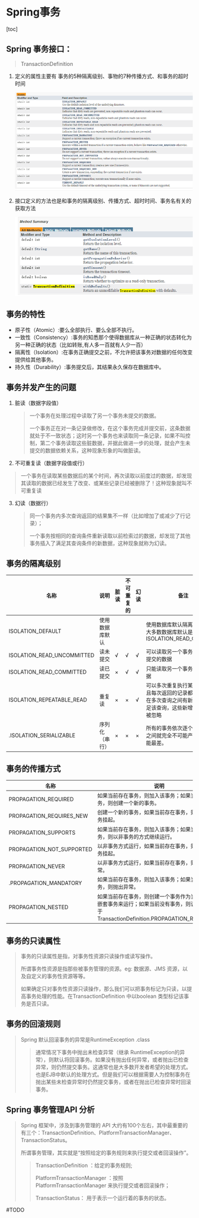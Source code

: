 # Spring事务

[toc]

## Spring 事务接口：

> TransactionDefinition 

1. 定义的属性主要有 事务的5种隔离级别、事物的7种传播方式、和事务的超时时间

   ![image-20210522205139627](Spring事务.assets/image-20210522205139627.png)

2. 接口定义的方法也是和事务的隔离级别、传播方式、超时时间、事务名有关的获取方法

   ![image-20210522205322080](Spring事务.assets/image-20210522205322080.png)



## 事务的特性

- 原子性（Atomic）:要么全部执行、要么全部不执行。
- 一致性（Consistency）:事务的知悉那个使得数据库从一种正确的状态转化为另一种正确的状态（比如转账,有人多一百就有人少一百）
- 隔离性（Isolation）:在事务正确提交之前，不允许把该事务对数据的任何改变提供给其他事务。
- 持久性（Durability）:事务提交后，其结果永久保存在数据库中。





## 事务并发产生的问题

1. 脏读（数据字段值）

   > 一个事务在处理过程中读取了另一个事务未提交的数据。
   >
   > 一个事务正在对一条记录做修改，在这个事务完成并提交前，这条数据就处于不一致状态；这时另一个事务也来读取同一条记录，如果不叫控制，第二个事务读取这些脏数据，并据此做进一步的处理，就会产生未提交的数据依赖关系，这种现象形象的叫做脏读。

2.  不可重复读（数据字段值或行）

   > 一个事务在读取某些数据后的某个时间，再次读取以前度过的数据，却发现其读取的数据已经发生了改变、或某些记录已经被删除了！这种现象就叫不可重复读

3. 幻读（数据行）

   > 同一个事务内多次查询返回的结果集不一样（比如增加了或减少了行记录）；
   >
   > 一个事务按相同的查询条件重新读取以前检索过的数据，却发现了其他事务插入了满足其查询条件的新数据，这种现象就称为幻读。


## 事务的隔离级别

| 名称                       | 说明           | 脏读    | 不可重复的 | 幻读    | 备注                                                         |
| -------------------------- | -------------- | ------- | ---------- | ------- | ------------------------------------------------------------ |
| ISOLATION_DEFAULT          | 使用数据库默认 |         |            |         | 使用数据库默认隔离级别，对于大多数数据库默认是ISOLATION_READ_COMMITED |
| ISOLATION_READ_UNCOMMITTED | 读未提交       | &radic; | &radic;    | &radic; | 可以读取另一个事务修改还没有提交的数据                       |
| ISOLATION_READ_COMMITTED   | 读已提交       | &times; | &radic;    | &radic; | 只能读取另一个事务已提交的数据                               |
| ISOLATION_REPEATABLE_READ  | 重复读         | &times; | &times;    | &radic; | 可以多次重复执行某个查询，并且每次返回的记录都相同。即使在多次查询之间有新增的数据满足该查询，这些新增的记录也会被忽略 |
| .ISOLATION_SERIALIZABLE    | 序列化（串行） | &times; | &times;    | &times; | 所有的事务依次逐个执行，事务之间就完全不可能产生干扰。性能最差。 |



## 事务的传播方式

| 名称                      | 说明                                                         |
| ------------------------- | ------------------------------------------------------------ |
| PROPAGATION_REQUIRED      | 如果当前存在事务，则加入该事务；如果当前没有事务，则创建一个新的事务。 |
| PROPAGATION_REQUIRES_NEW  | 创建一个新的事务，如果当前存在事务，则把当前事务挂起。       |
| PROPAGATION_SUPPORTS      | 如果当前存在事务，则加入该事务；如果当前没有事务，则以非事务的方式继续运行。 |
| PROPAGATION_NOT_SUPPORTED | 以非事务方式运行，如果当前存在事务，则把当前事务挂起。       |
| PROPAGATION_NEVER         | 以非事务方式运行，如果当前存在事务，则抛出异常。             |
| .PROPAGATION_MANDATORY    | 如果当前存在事务，则加入该事务；如果当前没有事务，则抛出异常。 |
| PROPAGATION_NESTED        | 如果当前存在事务，则创建一个事务作为当前事务的嵌套事务来运行；如果当前没有事务，则该取值等价于TransactionDefinition.PROPAGATION_REQUIRED。 |



## 事务的只读属性

> 事务的只读属性是指，对事务性资源只读操作或读写操作。
>
> 所谓事务性资源是指那些被事务管理的资源。eg: 数据源、JMS 资源，以及自定义的事务性资源等等。
>
> 如果确定只对事务性资源只读操作，那么我们可以把事务标记为只读，以提高事务处理的性能。在TransactionDefinition 中以boolean 类型标记该事务是否只读。

## 事务的回滚规则

> Spring 默认回滚事务的异常是RuntimeException .class
>
> > 通常情况下事务中抛出未检查异常（继承 RuntimeException的异常），则默认将回滚事务。如果没有抛出任何异常，或者抛出已检查异常，则仍然提交事务。这通常也是大多数开发者希望的处理方式。也是EJB中默认的处理方式。但是我们可以根据需要人为控制事务在抛出某些未检查异常时仍然提交事务，或者在抛出已检查异常时回滚事务。

## Spring 事务管理API 分析

> Spring 框架中，涉及到事务管理的 API 大约有100个左右，其中最重要的有三个：TransactionDefinition、PlatformTransactionManager、TransactionStatus。
>
> 所谓事务管理，其实就是“按照给定的事务规则来执行提交或者回滚操作”。
>
> > TransactionDefinition ：给定的事务规则;
> >
> > PlatformTransactionManager ：按照PlatformTransactionManager 来执行提交或者回滚操作； 
> >
> > TransactionStatus： 用于表示一个运行着的事务的状态。  

#TODO